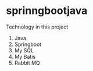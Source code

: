 # sprinngbootjava

Technology in this project
1. Java
2. Springboot
3. My SQL
4. My Batis
5. Rabbit MQ